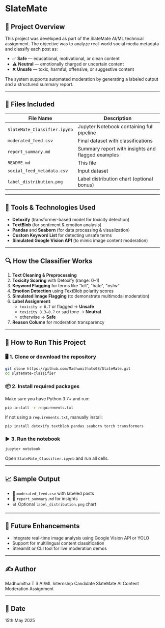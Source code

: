 # SlateMate

## 🧠 Project Overview

This project was developed as part of the SlateMate AI/ML technical assignment. The objective was to analyze real-world social media metadata and classify each post as:

- ✅ **Safe** — educational, motivational, or clean content  
- ⚠️ **Neutral** — emotionally charged or uncertain content  
- ❌ **Unsafe** — toxic, harmful, offensive, or suggestive content

The system supports automated moderation by generating a labeled output and a structured summary report.

---

## 📂 Files Included

| File Name               | Description |
|-------------------------|-------------|
| `SlateMate_Classifier.ipynb` | Jupyter Notebook containing full pipeline |
| `moderated_feed.csv`    | Final dataset with classifications |
| `report_summary.md`     | Summary report with insights and flagged examples |
| `README.md`             | This file |
| `social_feed_metadata.csv` | Input dataset |
| `label_distribution.png` | Label distribution chart (optional bonus) |

---

## 🔧 Tools & Technologies Used

- **Detoxify** (transformer-based model for toxicity detection)
- **TextBlob** (for sentiment & emotion analysis)
- **Pandas** and **Seaborn** (for data processing & visualization)
- **Custom Keyword List** for detecting unsafe terms
- **Simulated Google Vision API** (to mimic image content moderation)

---

## 🔍 How the Classifier Works

1. **Text Cleaning & Preprocessing**
2. **Toxicity Scoring** with Detoxify (range: 0–1)
3. **Keyword Flagging** for terms like "kill", "hate", "nsfw"
4. **Emotion Detection** using TextBlob polarity scores
5. **Simulated Image Flagging** (to demonstrate multimodal moderation)
6. **Label Assignment**:
   - `toxicity > 0.7` or flagged → **Unsafe**
   - `toxicity 0.3–0.7` or sad tone → **Neutral**
   - otherwise → **Safe**
7. **Reason Column** for moderation transparency

---

## 🏁 How to Run This Project

### 🖥️ 1. Clone or download the repository
```bash
git clone https://github.com/Madhumithats08/SlateMate.git
cd slatemate-classifier
````

### 📦 2. Install required packages

Make sure you have Python 3.7+ and run:

```bash
pip install -r requirements.txt
```

If not using a `requirements.txt`, manually install:

```bash
pip install detoxify textblob pandas seaborn torch transformers
```

### ▶️ 3. Run the notebook

```bash
jupyter notebook
```

Open `SlateMate_Classifier.ipynb` and run all cells.

---

## 📈 Sample Output

* 📄 `moderated_feed.csv` with labeled posts
* 📝 `report_summary.md` for insights
* 📊 Optional `label_distribution.png` chart

---

## 🧠 Future Enhancements

* Integrate real-time image analysis using Google Vision API or YOLO
* Support for multilingual content classification
* Streamlit or CLI tool for live moderation demos

---

## ✍️ Author

Madhumitha T S
AI/ML Internship Candidate
SlateMate AI Content Moderation Assignment

---

## 📅 Date

15th May 2025

```

